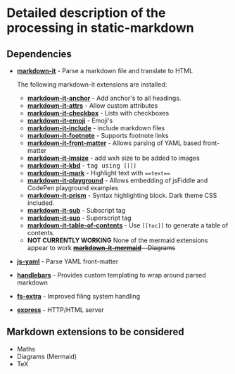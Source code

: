 # Detailed description of the processing in static-markdown

## Dependencies

- **[markdown-it]()** - Parse a markdown file and translate to HTML
  
  The following markdown-it extensions are installed:

  - **[markdown-it-anchor](https://www.npmjs.com/package/markdown-it-anchor)** - Add anchor's to all headings.
  - **[markdown-it-attrs](https://www.npmjs.com/package/markdown-it-attrs)** - Allow custom attributes
  - **[markdown-it-checkbox](https://www.npmjs.com/package/markdown-it-checkbox)** - Lists with checkboxes
  - **[markdown-it-emoji](https://www.npmjs.com/package/@gerhobbelt/markdown-it-emoji)** - Emoji's
  - **[markdown-it-include](https://www.npmjs.com/package/@gerhobbelt/markdown-it-include)** - include markdown files
  - **[markdown-it-footnote](https://www.npmjs.com/package/@gerhobbelt/markdown-it-footnote)** - Supports footnote links
  - **[markdown-it-front-matter](https://www.npmjs.com/package/markdown-it-front-matter)** - Allows parsing of YAML based front-matter
  - **[markdown-it-imsize](https://www.npmjs.com/package/markdown-it-imsize)** - add wxh size to be added to images
  - **[markdown-it-kbd](https://www.npmjs.com/package/markdown-it-kbd)** - <kbd> tag using `[[]]`
  - **[markdown-it-mark](https://www.npmjs.com/package/markdown-it-mark)** - Highlight text with `==text==`
  - **[markdown-it-playground](https://www.npmjs.com/package/markdown-it-playground)** - Allows embedding of jsFiddle and CodePen playground examples
  - **[markdown-it-prism](https://www.npmjs.com/package/markdown-it-prism)** - Syntax highlighting block. Dark theme CSS included.
  - **[markdown-it-sub](https://www.npmjs.com/package/markdown-it-sub)** - Subscript tag
  - **[markdown-it-sup](https://www.npmjs.com/package/markdown-it-sup)** - Superscript tag
  - **[markdown-it-table-of-contents](https://www.npmjs.com/package/markdown-it-table-of-contents)** - Use `[[toc]]` to generate a table of contents.
  - **NOT CURRENTLY WORKING** None of the mermaid extensions appear to work ~~**[markdown-it-mermaid]()** - Diagrams~~


- **[js-yaml]()** - Parse YAML front-matter
- **[handlebars]()** - Provides custom templating to wrap around parsed markdown
- **[fs-extra]()** - Improved filing system handling
- **[express]()** - HTTP/HTML server

## Markdown extensions to be considered

- Maths
- Diagrams (Mermaid)
- TeX
